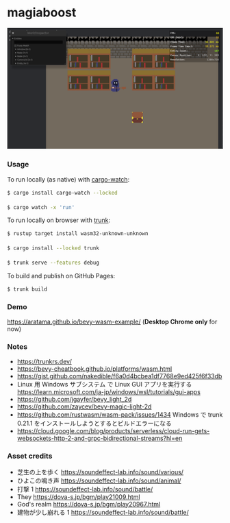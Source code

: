 # magiaboost

![screenshot](screenshot.png)

### Usage

To run locally (as native) with [cargo-watch](https://github.com/watchexec/cargo-watch):

```bash
$ cargo install cargo-watch --locked

$ cargo watch -x 'run'
```

To run locally on browser with [trunk](https://trunkrs.dev/):

```bash
$ rustup target install wasm32-unknown-unknown

$ cargo install --locked trunk

$ trunk serve --features debug
```

To build and publish on GitHub Pages:

```bash
$ trunk build
```

### Demo

https://aratama.github.io/bevy-wasm-example/ (**Desktop Chrome only** for now)

### Notes

- https://trunkrs.dev/
- https://bevy-cheatbook.github.io/platforms/wasm.html
- https://gist.github.com/nakedible/f6a0d4bcbea1df7768e9ed425f6f33db
- Linux 用 Windows サブシステム で Linux GUI アプリを実行する https://learn.microsoft.com/ja-jp/windows/wsl/tutorials/gui-apps
- https://github.com/jgayfer/bevy_light_2d
- https://github.com/zaycev/bevy-magic-light-2d
- https://github.com/rustwasm/wasm-pack/issues/1434 Windows で trunk 0.21.1 をインストールしようとするとビルドエラーになる
- https://cloud.google.com/blog/products/serverless/cloud-run-gets-websockets-http-2-and-grpc-bidirectional-streams?hl=en

### Asset credits

- 芝生の上を歩く https://soundeffect-lab.info/sound/various/
- ひよこの鳴き声 https://soundeffect-lab.info/sound/animal/
- 打撃 1 https://soundeffect-lab.info/sound/battle/
- They https://dova-s.jp/bgm/play21009.html
- God's realm https://dova-s.jp/bgm/play20967.html
- 建物が少し崩れる 1 https://soundeffect-lab.info/sound/battle/
